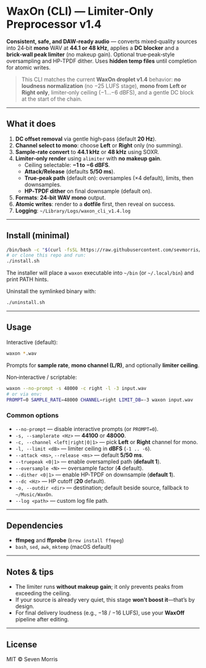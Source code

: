 # WaxOn (CLI) — Limiter‑Only Preprocessor v1.4

**Consistent, safe, and DAW‑ready audio** — converts mixed‑quality sources into 24‑bit **mono** WAV at **44.1 or 48 kHz**, applies a **DC blocker** and a **brick‑wall peak limiter** (no makeup gain). Optional true‑peak‑style oversampling and HP‑TPDF dither. Uses **hidden temp files** until completion for atomic writes.

> This CLI matches the current **WaxOn droplet v1.4** behavior: **no loudness normalization** (no −25 LUFS stage), **mono from Left or Right only**, limiter‑only ceiling (−1…−6 dBFS), and a gentle DC block at the start of the chain.

---

## What it does

1. **DC offset removal** via gentle high‑pass (default **20 Hz**).
2. **Channel select to mono**: choose **Left** or **Right** only (no summing).
3. **Sample‑rate convert** to **44.1 kHz** or **48 kHz** using SOXR.
4. **Limiter‑only render** using `alimiter` with **no makeup gain**.
   - Ceiling selectable: **−1 to −6 dBFS**.
   - **Attack/Release** (defaults **5/50 ms**).
   - **True‑peak path** (default on): oversamples (×4 default), limits, then downsamples.
   - **HP‑TPDF dither** on final downsample (default on).
5. **Formats**: **24‑bit WAV mono** output.
6. **Atomic writes**: render to a **dotfile** first, then reveal on success.
7. **Logging**: `~/Library/Logs/waxon_cli_v1.4.log`

---

## Install (minimal)

```bash
/bin/bash -c "$(curl -fsSL https://raw.githubusercontent.com/sevmorris/WaxOn/main/install.sh)"
# or clone this repo and run:
./install.sh
```

The installer will place a `waxon` executable into `~/bin` (or `~/.local/bin`) and print PATH hints.

Uninstall the symlinked binary with:

```bash
./uninstall.sh
```

---

## Usage

Interactive (default):

```bash
waxon *.wav
```

Prompts for **sample rate**, **mono channel (L/R)**, and optionally **limiter ceiling**.

Non‑interactive / scriptable:

```bash
waxon --no-prompt -s 48000 -c right -l -3 input.wav
# or via env:
PROMPT=0 SAMPLE_RATE=48000 CHANNEL=right LIMIT_DB=-3 waxon input.wav
```

### Common options

- `--no-prompt` — disable interactive prompts (or `PROMPT=0`).
- `-s, --samplerate <Hz>` — **44100** or **48000**.
- `-c, --channel <left|right|0|1>` — pick **Left** or **Right** channel for mono.
- `-l, --limit <dB>` — limiter ceiling in **dBFS** (`-1 .. -6`).
- `--attack <ms>`, `--release <ms>` — default **5/50 ms**.
- `--truepeak <0|1>` — enable oversampled path (**default 1**).
- `--oversample <N>` — oversample factor (**4** default).
- `--dither <0|1>` — enable HP‑TPDF on downsample (**default 1**).
- `--dc <Hz>` — HP cutoff (**20** default).
- `-o, --outdir <dir>` — destination; default beside source, fallback to `~/Music/WaxOn`.
- `--log <path>` — custom log file path.

---

## Dependencies

- **ffmpeg** and **ffprobe** (`brew install ffmpeg`)
- `bash`, `sed`, `awk`, `mktemp` (macOS default)

---

## Notes & tips

- The limiter runs **without makeup gain**; it only prevents peaks from exceeding the ceiling.
- If your source is already very quiet, this stage **won’t boost it**—that’s by design.
- For final delivery loudness (e.g., −18 / −16 LUFS), use your **WaxOff** pipeline after editing.

---

## License

MIT © Seven Morris
